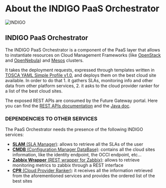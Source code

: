 # About the INDIGO PaaS Orchestrator

![INDIGO](https://pbs.twimg.com/media/Cldr8SHWYAA0JbY.png)

## INDIGO PaaS Orchestrator

The INDIGO PaaS Orchestrator is a component of the PaaS layer that allows to instantiate resources on Cloud Management Frameworks \(like [OpenStack](https://www.openstack.org/) and [OpenNebula](http://opennebula.org/)\) and [Mesos](http://mesos.apache.org/) clusters.

It takes the deployment requests, expressed through templates written in [TOSCA YAML Simple Profile v1.0](http://docs.oasis-open.org/tosca/TOSCA-Simple-Profile-YAML/v1.0/TOSCA-Simple-Profile-YAML-v1.0.html), and deploys them on the best cloud site available. In order to do that 1. it gathers SLAs, monitoring info and other data from other platform services, 2. it asks to the cloud provider ranker for a list of the best cloud sites.

The exposed REST APIs are consumed by the Future Gateway portal. Here you can find the [REST APIs documentation](http://infn-datacloud.github.io/orchestrator/restdocs/) and the [Java doc](http://infn-datacloud.github.io/orchestrator/apidocs/).

### DEPENDENCIES TO OTHER SERVICES

The PaaS Orchestrator needs the presence of the following INDIGO services:

* [**SLAM** \(SLA Manager\)](https://indigo-dc.gitbooks.io/slam/content): allows to retrieve all the SLAs of the user
* [**CMDB** \(Configuration Manager DataBase\)](https://indigo-dc.gitbooks.io/cmdb/content): contains all the cloud sites information, like the identity endpoint, the OCCI endpoint, etc...
* [**Zabbix Wrapper** \(REST wrapper for Zabbix\)](https://indigo-dc.gitbooks.io/monitoring/content#1-zabbix-wrapper): allows to retrieve monitoring metrics to zabbix through a REST interface
* [**CPR** \(Cloud Provider Ranker\)](https://www.gitbook.com/book/indigo-dc/cloud-provider-ranker/content): it receives all the information retrieved from the aforementioned services and provides the ordered list of the best sites

